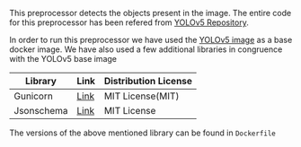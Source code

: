 This preprocessor detects the objects present in the image. The entire code for this preprocessor has been refered from [YOLOv5 Repository](https://github.com/ultralytics/yolov5).

In order to run this preprocessor we have used the [YOLOv5 image](https://hub.docker.com/r/ultralytics/yolov5) as a base docker image. We have also used a few additional libraries in congruence with the YOLOv5 base image

| Library | Link | Distribution License |
| ------------- | ------------- | -------------|
| Gunicorn | [Link](https://github.com/benoitc/gunicorn) | MIT License(MIT) |
| Jsonschema | [Link](https://pypi.org/project/jsonschema/)  | MIT License |

The versions of the above mentioned library can be found in ```Dockerfile```
